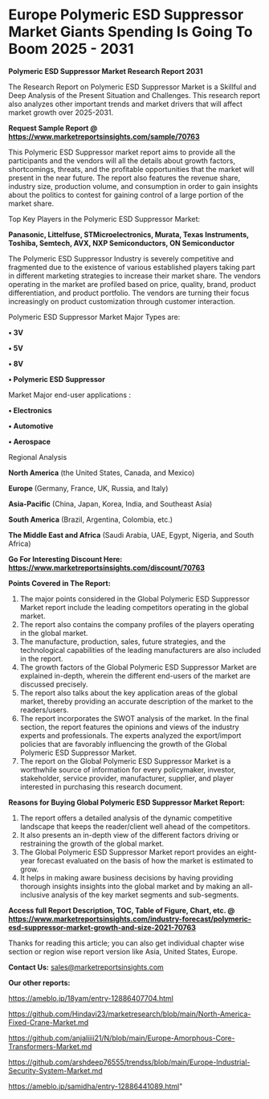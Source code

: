 # Europe Polymeric ESD Suppressor Market Giants Spending Is Going To Boom 2025 - 2031

<strong>Polymeric ESD Suppressor Market Research Report 2031</strong>

The Research Report on Polymeric ESD Suppressor Market is a Skillful and Deep Analysis of the Present Situation and Challenges. This research report also analyzes other important trends and market drivers that will affect market growth over 2025-2031.

<strong>Request Sample Report @ <a href=https://www.marketreportsinsights.com/sample/70763>https://www.marketreportsinsights.com/sample/70763</a></strong>

This Polymeric ESD Suppressor market report aims to provide all the participants and the vendors will all the details about growth factors, shortcomings, threats, and the profitable opportunities that the market will present in the near future. The report also features the revenue share, industry size, production volume, and consumption in order to gain insights about the politics to contest for gaining control of a large portion of the market share.

Top Key Players in the Polymeric ESD Suppressor Market:

<strong>Panasonic, Littelfuse, STMicroelectronics, Murata, Texas Instruments, Toshiba, Semtech, AVX, NXP Semiconductors, ON Semiconductor</strong>

The Polymeric ESD Suppressor Industry is severely competitive and fragmented due to the existence of various established players taking part in different marketing strategies to increase their market share. The vendors operating in the market are profiled based on price, quality, brand, product differentiation, and product portfolio. The vendors are turning their focus increasingly on product customization through customer interaction.

Polymeric ESD Suppressor Market Major Types are:

<strong>• 3V

• 5V

• 8V

• Polymeric ESD Suppressor</strong>

Market Major end-user applications :

<strong>• Electronics

• Automotive

• Aerospace</strong>

Regional Analysis

</u><strong><b>North America</b></strong> (the United States, Canada, and Mexico)

<strong><b>Europe </b></strong>(Germany, France, UK, Russia, and Italy)

<strong><b>Asia-Pacific</b></strong> (China, Japan, Korea, India, and Southeast Asia)

<strong><b>South America</b></strong> (Brazil, Argentina, Colombia, etc.)

<strong><b>The Middle East and Africa</b></strong> (Saudi Arabia, UAE, Egypt, Nigeria, and South Africa)

<strong>Go For Interesting Discount Here: <a href=https://www.marketreportsinsights.com/discount/70763>https://www.marketreportsinsights.com/discount/70763</a></strong>

<strong>Points Covered in The Report:</strong>
<ol>
  <li>The major points considered in the Global Polymeric ESD Suppressor Market report include the leading competitors operating in the global market.</li>
  <li>The report also contains the company profiles of the players operating in the global market.</li>
  <li>The manufacture, production, sales, future strategies, and the technological capabilities of the leading manufacturers are also included in the report.</li>
  <li>The growth factors of the Global Polymeric ESD Suppressor Market are explained in-depth, wherein the different end-users of the market are discussed precisely.</li>
  <li>The report also talks about the key application areas of the global market, thereby providing an accurate description of the market to the readers/users.</li>
  <li>The report incorporates the SWOT analysis of the market. In the final section, the report features the opinions and views of the industry experts and professionals. The experts analyzed the export/import policies that are favorably influencing the growth of the Global Polymeric ESD Suppressor Market.</li>
  <li>The report on the Global Polymeric ESD Suppressor Market is a worthwhile source of information for every policymaker, investor, stakeholder, service provider, manufacturer, supplier, and player interested in purchasing this research document.</li>
</ol>
<strong>Reasons for Buying Global Polymeric ESD Suppressor Market Report:</strong>

<ol>
  <li>The report offers a detailed analysis of the dynamic competitive landscape that keeps the reader/client well ahead of the competitors.</li>
  <li>It also presents an in-depth view of the different factors driving or restraining the growth of the global market.</li>
  <li>The Global Polymeric ESD Suppressor Market report provides an eight-year forecast evaluated on the basis of how the market is estimated to grow.</li>
  <li>It helps in making aware business decisions by having providing thorough insights insights into the global market and by making an all-inclusive analysis of the key market segments and sub-segments.</li>
</ol>
<strong>Access full Report Description, TOC, Table of Figure, Chart, etc. @ <a href=https://www.marketreportsinsights.com/industry-forecast/polymeric-esd-suppressor-market-growth-and-size-2021-70763>https://www.marketreportsinsights.com/industry-forecast/polymeric-esd-suppressor-market-growth-and-size-2021-70763</a></strong>


Thanks for reading this article; you can also get individual chapter wise section or region wise report version like Asia, United States, Europe.

<strong>Contact Us:</strong>
sales@marketreportsinsights.com

<strong>Our other reports:</strong>

<a href=https://ameblo.jp/18yam/entry-12886407704.html>https://ameblo.jp/18yam/entry-12886407704.html</a>

<a href=https://github.com/Hindavi23/marketresearch/blob/main/North-America-Fixed-Crane-Market.md>https://github.com/Hindavi23/marketresearch/blob/main/North-America-Fixed-Crane-Market.md</a>

<a href=https://github.com/anjaliiii21/N/blob/main/Europe-Amorphous-Core-Transformers-Market.md>https://github.com/anjaliiii21/N/blob/main/Europe-Amorphous-Core-Transformers-Market.md</a>

<a href=https://github.com/arshdeep76555/trendss/blob/main/Europe-Industrial-Security-System-Market.md>https://github.com/arshdeep76555/trendss/blob/main/Europe-Industrial-Security-System-Market.md</a>

<a href=https://ameblo.jp/samidha/entry-12886441089.html>https://ameblo.jp/samidha/entry-12886441089.html</a>"
